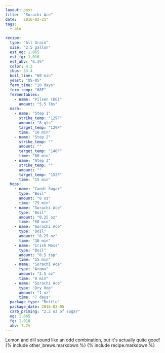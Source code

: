 ```yaml
---
layout: post
title:  "Sorachi Ace"
date:   2016-02-21"
tags:
  - ale

recipe:
  type: "All Grain"
  size: "2.5 gallon"
  est_og: 1.065
  est_fg: 1.016
  est_abv: "6.3%"
  color: 4.3
  ibus: 33.4
  boil_time: "60 min"
  yeast: "US-05"
  ferm_time: "10 days"
  ferm_temp: "68F"
  fermentables:
    - name: "Pilsen (DE)"
      amount: "5.5 lbs"
  mash:
    - name: "Step 1"
      strike_temp: "129F"
      amount: "8 qts"
      target_temp: "129F"
      time: "10 min"
    - name: "Step 2"
      strike_temp: ""
      amount: ""
      target_temp: "146F"
      time: "60 min"
    - name: "Step 3"
      strike_temp: ""
      amount: ""
      target_temp: "152F"
      time: "15 min"
  hops:
    - name: "Candi Sugar"
      type: "Boil"
      amount: "8 oz"
      time: "75 min"
    - name: "Sorachi Ace"
      type: "Boil"
      amount: "0.25 oz"
      time: "60 min"
    - name: "Sorachi Ace"
      type: "Boil"
      amount: "0.25 oz"
      time: "30 min"
    - name: "Irish Moss"
      type: "Boil"
      amount: "0.5 tsp"
      time: "15 min"
    - name: "Sorachi Ace"
      type: "Aroma"
      amount: "2.5 oz"
      time: "0 min"
    - name: "Sorachi Ace"
      type: "Dry Hop"
      amount: "1 oz"
      time: "7 days"
  package_type: "Bottle"
  package_date: 2016-03-05
  carb_priming: "2.2 oz of sugar"
  og: 1.065
  fg: 1.010
  abv: 7.2%
---
```

Lemon and dill sound like an odd combination, but it's actually quite good!
{% include other_brews.markdown %}
{% include recipe.markdown %}

